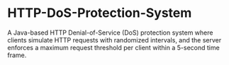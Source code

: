 # HTTP-DoS-Protection-System
A Java-based HTTP Denial-of-Service (DoS) protection system where clients simulate HTTP requests with randomized intervals, and the server enforces a maximum request threshold per client within a 5-second time frame.
